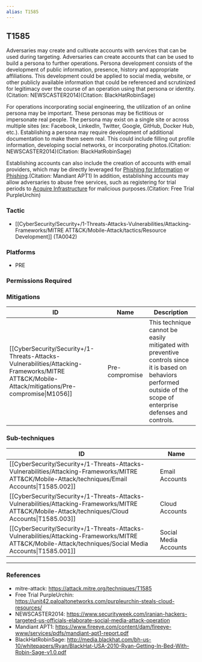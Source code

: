 ```yaml
---
alias: T1585
---
```


## T1585

Adversaries may create and cultivate accounts with services that can be used during targeting. Adversaries can create accounts that can be used to build a persona to further operations. Persona development consists of the development of public information, presence, history and appropriate affiliations. This development could be applied to social media, website, or other publicly available information that could be referenced and scrutinized for legitimacy over the course of an operation using that persona or identity.(Citation: NEWSCASTER2014)(Citation: BlackHatRobinSage)

For operations incorporating social engineering, the utilization of an online persona may be important. These personas may be fictitious or impersonate real people. The persona may exist on a single site or across multiple sites (ex: Facebook, LinkedIn, Twitter, Google, GitHub, Docker Hub, etc.). Establishing a persona may require development of additional documentation to make them seem real. This could include filling out profile information, developing social networks, or incorporating photos.(Citation: NEWSCASTER2014)(Citation: BlackHatRobinSage)

Establishing accounts can also include the creation of accounts with email providers, which may be directly leveraged for [Phishing for Information](https://attack.mitre.org/techniques/T1598) or [Phishing](https://attack.mitre.org/techniques/T1566).(Citation: Mandiant APT1) In addition, establishing accounts may allow adversaries to abuse free services, such as registering for trial periods to [Acquire Infrastructure](https://attack.mitre.org/techniques/T1583) for malicious purposes.(Citation: Free Trial PurpleUrchin)



### Tactic
- [[CyberSecurity/Security+/1-Threats-Attacks-Vulnerabilities/Attacking-Frameworks/MITRE ATT&CK/Mobile-Attack/tactics/Resource Development]] (TA0042)

### Platforms
- PRE

### Permissions Required

### Mitigations

| ID | Name | Description |
| --- | --- | --- |
| [[CyberSecurity/Security+/1-Threats-Attacks-Vulnerabilities/Attacking-Frameworks/MITRE ATT&CK/Mobile-Attack/mitigations/Pre-compromise\|M1056]] | Pre-compromise | This technique cannot be easily mitigated with preventive controls since it is based on behaviors performed outside of the scope of enterprise defenses and controls. |

### Sub-techniques

| ID | Name |
| --- | --- |
| [[CyberSecurity/Security+/1-Threats-Attacks-Vulnerabilities/Attacking-Frameworks/MITRE ATT&CK/Mobile-Attack/techniques/Email Accounts\|T1585.002]] | Email Accounts |
| [[CyberSecurity/Security+/1-Threats-Attacks-Vulnerabilities/Attacking-Frameworks/MITRE ATT&CK/Mobile-Attack/techniques/Cloud Accounts\|T1585.003]] | Cloud Accounts |
| [[CyberSecurity/Security+/1-Threats-Attacks-Vulnerabilities/Attacking-Frameworks/MITRE ATT&CK/Mobile-Attack/techniques/Social Media Accounts\|T1585.001]] | Social Media Accounts |


---
### References

- mitre-attack: https://attack.mitre.org/techniques/T1585
- Free Trial PurpleUrchin: https://unit42.paloaltonetworks.com/purpleurchin-steals-cloud-resources/
- NEWSCASTER2014: https://www.securityweek.com/iranian-hackers-targeted-us-officials-elaborate-social-media-attack-operation
- Mandiant APT1: https://www.fireeye.com/content/dam/fireeye-www/services/pdfs/mandiant-apt1-report.pdf
- BlackHatRobinSage: http://media.blackhat.com/bh-us-10/whitepapers/Ryan/BlackHat-USA-2010-Ryan-Getting-In-Bed-With-Robin-Sage-v1.0.pdf
